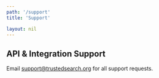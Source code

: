 ```yaml
---
path: '/support'
title: 'Support'

layout: nil
---
```


## API & Integration Support

Email [support@trustedsearch.org](support@trustedsearch.org) for all support requests.
